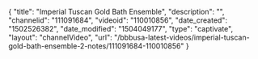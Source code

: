 {
    "title": "Imperial Tuscan Gold Bath Ensemble",
    "description": "",
    "channelid": "111091684",
    "videoid": "110010856",
    "date_created": "1502526382",
    "date_modified": "1504049177",
    "type": "captivate",
    "layout": "channelVideo",
    "url": "\/bbbusa-latest-videos\/imperial-tuscan-gold-bath-ensemble-2-notes\/111091684-110010856"
}